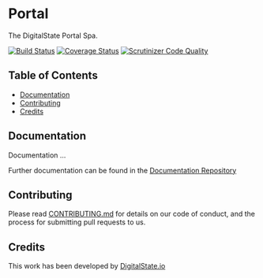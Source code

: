 # Portal

The DigitalState Portal Spa.

[![Build Status](https://travis-ci.org/DigitalState/Portal.svg?branch=develop)](https://travis-ci.org/DigitalState/Portal)
[![Coverage Status](https://coveralls.io/repos/github/DigitalState/Portal/badge.svg?branch=develop)](https://coveralls.io/github/DigitalState/Portal?branch=develop)
[![Scrutinizer Code Quality](https://scrutinizer-ci.com/g/DigitalState/Portal/badges/quality-score.png?b=develop)](https://scrutinizer-ci.com/g/DigitalState/Portal/?branch=develop)

## Table of Contents

- [Documentation](#documentation)
- [Contributing](#contributing)
- [Credits](#credits)

## Documentation

Documentation ...

Further documentation can be found in the [Documentation Repository](https://github.com/DigitalState/Documentation)

## Contributing

Please read [CONTRIBUTING.md](CONTRIBUTING.md) for details on our code of conduct, and the process for submitting pull requests to us.

## Credits

This work has been developed by [DigitalState.io](http://digitalstate.io)
